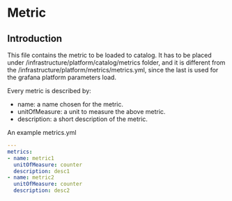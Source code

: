 # Metric

## Introduction

This file contains the metric to be loaded to catalog. It has to be placed under /infrastructure/platform/catalog/metrics folder, and it is different from the /infrastructure/platform/metrics/metrics.yml, since the last is used for the grafana platform parameters load.

Every metric is described by: 
* name: a name chosen for the metric.
* unitOfMeasure: a unit to measure the above metric.
* description: a short description of the metric.

An example metrics.yml	
~~~yml
---
metrics:
- name: metric1
  unitOfMeasure: counter
  description: desc1
- name: metric2
  unitOfMeasure: counter
  description: desc2
~~~

